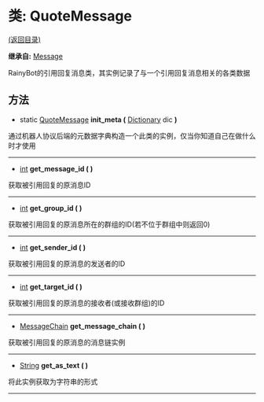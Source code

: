 # 类: QuoteMessage  
[(返回目录)](README.md)  
  
**继承自:** [Message](Message.md)  
  
RainyBot的引用回复消息类，其实例记录了与一个引用回复消息相关的各类数据  
  
## 方法 
  
- static [QuoteMessage](QuoteMessage.md) **init_meta (** [Dictionary](https://docs.godotengine.org/en/latest/classes/class_dictionary.html) dic **)**  
  
通过机器人协议后端的元数据字典构造一个此类的实例，仅当你知道自己在做什么时才使用  
  
---  
  
-  [int](https://docs.godotengine.org/en/latest/classes/class_int.html) **get_message_id ( )**  
  
获取被引用回复的原消息ID  
  
---  
  
-  [int](https://docs.godotengine.org/en/latest/classes/class_int.html) **get_group_id ( )**  
  
获取被引用回复的原消息所在的群组的ID(若不位于群组中则返回0)  
  
---  
  
-  [int](https://docs.godotengine.org/en/latest/classes/class_int.html) **get_sender_id ( )**  
  
获取被引用回复的原消息的发送者的ID  
  
---  
  
-  [int](https://docs.godotengine.org/en/latest/classes/class_int.html) **get_target_id ( )**  
  
获取被引用回复的原消息的接收者(或接收群组)的ID  
  
---  
  
-  [MessageChain](MessageChain.md) **get_message_chain ( )**  
  
获取被引用回复的原消息的消息链实例  
  
---  
  
-  [String](https://docs.godotengine.org/en/latest/classes/class_string.html) **get_as_text ( )**  
  
将此实例获取为字符串的形式  
  
---  
  

